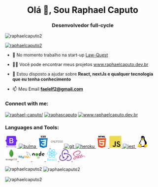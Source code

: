 <h1 align="center">Olá 👋, Sou Raphael Caputo</h1>
<h3 align="center">Desenvolvedor  full-cycle</h3>

<p align="left"> <img src="https://komarev.com/ghpvc/?username=raphaelcaputo2&label=Profile%20views&color=0e75b6&style=flat" alt="raphaelcaputo2" /> </p>

<p align="left"> <a href="https://github.com/ryo-ma/github-profile-trophy"><img src="https://github-profile-trophy.vercel.app/?username=raphaelcaputo2" alt="raphaelcaputo2" /></a> </p>

- 🔭 No momento trabalho na start-up [Law-Quest](https://lawquest.com.br/)

- 👨‍💻 Você pode encontrar meus projetos www.raphaelcaputo.dev.br

- 💬 Estou disposto a ajudar sobre **React, nextJs e qualquer tecnologia que eu tenha conhecimento**

- 📫 Meu Email **faelelf2@gmail.com**

<h3 align="left">Connect with me:</h3>
<p align="left">
<a href="https://linkedin.com/in/raphael-caputo/" target="blank"><img align="center" src="https://cdn.jsdelivr.net/npm/simple-icons@3.0.1/icons/linkedin.svg" alt="raphael-caputo/" height="30" width="40" /></a>
<a href="https://instagram.com/raphascaputo" target="blank"><img align="center" src="https://cdn.jsdelivr.net/npm/simple-icons@3.0.1/icons/instagram.svg" alt="raphascaputo" height="30" width="40" /></a>
<a href="/www.raphaelcaputo.dev.br" target="blank"><img align="center" src="https://cdn.jsdelivr.net/npm/simple-icons@3.0.1/icons/rss.svg" alt="www.raphaelcaputo.dev.br" height="30" width="40" /></a>
</p>

<h3 align="left">Languages and Tools:</h3>
<p align="left"> <a href="https://getbootstrap.com" target="_blank"> <img src="https://raw.githubusercontent.com/devicons/devicon/master/icons/bootstrap/bootstrap-plain-wordmark.svg" alt="bootstrap" width="40" height="40"/> </a> <a href="https://bulma.io/" target="_blank"> <img src="https://raw.githubusercontent.com/gilbarbara/logos/804dc257b59e144eaca5bc6ffd16949752c6f789/logos/bulma.svg" alt="bulma" width="40" height="40"/> </a> <a href="https://www.w3schools.com/css/" target="_blank"> <img src="https://raw.githubusercontent.com/devicons/devicon/master/icons/css3/css3-original-wordmark.svg" alt="css3" width="40" height="40"/> </a> <a href="https://expressjs.com" target="_blank"> <img src="https://raw.githubusercontent.com/devicons/devicon/master/icons/express/express-original-wordmark.svg" alt="express" width="40" height="40"/> </a> <a href="https://git-scm.com/" target="_blank"> <img src="https://www.vectorlogo.zone/logos/git-scm/git-scm-icon.svg" alt="git" width="40" height="40"/> </a> <a href="https://heroku.com" target="_blank"> <img src="https://www.vectorlogo.zone/logos/heroku/heroku-icon.svg" alt="heroku" width="40" height="40"/> </a> <a href="https://www.w3.org/html/" target="_blank"> <img src="https://raw.githubusercontent.com/devicons/devicon/master/icons/html5/html5-original-wordmark.svg" alt="html5" width="40" height="40"/> </a> <a href="https://developer.mozilla.org/en-US/docs/Web/JavaScript" target="_blank"> <img src="https://raw.githubusercontent.com/devicons/devicon/master/icons/javascript/javascript-original.svg" alt="javascript" width="40" height="40"/> </a> <a href="https://jestjs.io" target="_blank"> <img src="https://www.vectorlogo.zone/logos/jestjsio/jestjsio-icon.svg" alt="jest" width="40" height="40"/> </a> <a href="https://www.linux.org/" target="_blank"> <img src="https://raw.githubusercontent.com/devicons/devicon/master/icons/linux/linux-original.svg" alt="linux" width="40" height="40"/> </a> <a href="https://www.mongodb.com/" target="_blank"> <img src="https://raw.githubusercontent.com/devicons/devicon/master/icons/mongodb/mongodb-original-wordmark.svg" alt="mongodb" width="40" height="40"/> </a> <a href="https://www.mysql.com/" target="_blank"> <img src="https://raw.githubusercontent.com/devicons/devicon/master/icons/mysql/mysql-original-wordmark.svg" alt="mysql" width="40" height="40"/> </a> <a href="https://nodejs.org" target="_blank"> <img src="https://raw.githubusercontent.com/devicons/devicon/master/icons/nodejs/nodejs-original-wordmark.svg" alt="nodejs" width="40" height="40"/> </a> <a href="https://reactjs.org/" target="_blank"> <img src="https://raw.githubusercontent.com/devicons/devicon/master/icons/react/react-original-wordmark.svg" alt="react" width="40" height="40"/> </a> <a href="https://redux.js.org" target="_blank"> <img src="https://raw.githubusercontent.com/devicons/devicon/master/icons/redux/redux-original.svg" alt="redux" width="40" height="40"/> </a> <a href="https://sass-lang.com" target="_blank"> <img src="https://raw.githubusercontent.com/devicons/devicon/master/icons/sass/sass-original.svg" alt="sass" width="40" height="40"/> </a>  </p>

<p><img align="left" src="https://github-readme-stats.vercel.app/api/top-langs?username=raphaelcaputo2&show_icons=true&locale=en&layout=compact" alt="raphaelcaputo2" /></p>

<p>&nbsp;<img align="center" src="https://github-readme-stats.vercel.app/api?username=raphaelcaputo2&show_icons=true&locale=en" alt="raphaelcaputo2" /></p>

<p><img align="center" src="https://github-readme-streak-stats.herokuapp.com/?user=raphaelcaputo2&" alt="raphaelcaputo2" /></p>
